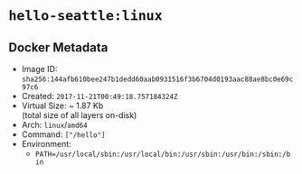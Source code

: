 # `hello-seattle:linux`

## Docker Metadata

- Image ID: `sha256:144afb610bee247b1dedd60aab0931516f3b6704d0193aac88ae8bc0e69c97c6`
- Created: `2017-11-21T00:49:18.757184324Z`
- Virtual Size: ~ 1.87 Kb  
  (total size of all layers on-disk)
- Arch: `linux`/`amd64`
- Command: `["/hello"]`
- Environment:
  - `PATH=/usr/local/sbin:/usr/local/bin:/usr/sbin:/usr/bin:/sbin:/bin`
